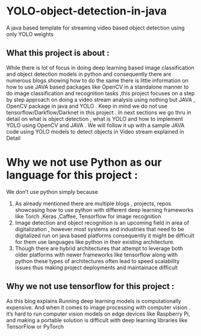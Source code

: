 # YOLO-object-detection-in-java
A java based template for streaming video based object detection using only YOLO weights
  
 ## What this project is about :

While there is lot of focus in doing deep learning based image classification and object detection models in python and consequently there are numerous blogs showing how to do the same there is little information on how to use JAVA based packages like OpenCV in a standalone manner to do image classification and recognition tasks ,this project focuses on a step by step approach on doing a video stream analysis using nothing but JAVA , OpenCV package in java and YOLO . Keep in mind we do not use tensorflow/Darkflow/Darknet  in this project . In next sections  we go thru in detail on what is object detection , what is YOLO and how to implement YOLO using OpenCV and JAVA . We will follow it up with a sample JAVA code using YOLO models to detect objects in Video stream explained in Detail  



# Why we not use Python as our language for this project :

We don’t use python simply because
1.	As already mentioned there are multiple blogs , projects, repos showcasing how to use python with different deep learning frameworks like Torch ,Keras ,Caffee, Tensorflow for image recognition
2.	Image detection and object recognition is an upcoming field in area of digitalization , however most systems and industries that need to be digitalized run on java based platforms consequently it might be difficult for them use languages like python in their existing architecture.
3.	Though there are hybrid architectures that attempt to leverage both older platforms with newer frameworks like tensorflow along with python these types of architectures often lead to speed scalability issues thus making project deployments and maintainace difficult 

## Why we not use tensorflow for this project :

As this blog explains Running deep learning models is computationally expensive. And when it comes to image processing with computer vision . it’s hard to run computer vision models on edge devices like Raspberry Pi, and making a portable solution is difficult with deep learning libraries like TensorFlow or PyTorch
